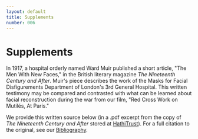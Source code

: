 ```yaml
---
layout: default
title: Supplements
number: 006
---
```


# Supplements

In 1917, a hospital orderly named Ward Muir published a short article, "The Men With New Faces," in the British literary magazine *The Nineteenth Century and After*.  Muir's piece describes the work of the Masks for Facial Disfigurements Department of London's 3rd General Hospital. This written testimony may be compared and contrasted with what can be learned about facial reconstruction during the war from our film, "Red Cross Work on Mutilés, At Paris."

We provide this written source below (in a .pdf excerpt from the copy of *The Nineteenth Century and After* stored at [HathiTrust](http://babel.hathitrust.org/cgi/pt?id=uc1.b000573843;view=1up;seq=760)).    For a full citation to the original, see our [Bibliography](https://tonleon.github.io/Mindoc_Original_Prototype/007_bibliography.html).
